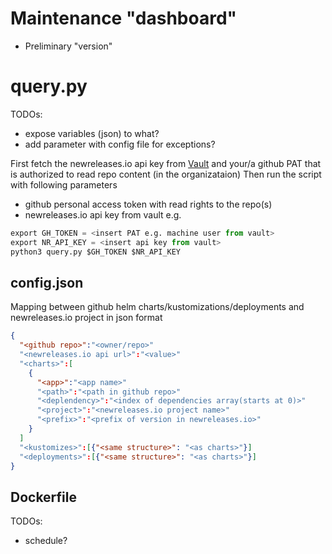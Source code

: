 # Maintenance "dashboard"

  - Preliminary "version"

# query.py

TODOs:
  - expose variables (json) to what?
  - add parameter with config file for exceptions?

First fetch the newreleases.io api key from [Vault](https://vault.demo.catena-x.net/ui/vault/secrets/devsecops/show/acme/machine-user)
and your/a github PAT that is authorized to read repo content (in the organizataion)
Then run the script with following parameters
  - github personal access token with read rights to the repo(s)
  - newreleases.io api key from vault
e.g.
```python
export GH_TOKEN = <insert PAT e.g. machine user from vault>
export NR_API_KEY = <insert api key from vault>
python3 query.py $GH_TOKEN $NR_API_KEY
```

## config.json

Mapping between github helm charts/kustomizations/deployments and newreleases.io project in json format

```json
{
  "<github repo>":"<owner/repo>"
  "<newreleases.io api url>":"<value>"
  "<charts>":[
    {
      "<app>":"<app name>"
      "<path>":"<path in github repo>"
      "<deplendency>":"<index of dependencies array(starts at 0)>"
      "<project>":"<newreleases.io project name>"
      "<prefix>":"<prefix of version in newreleases.io>"
    }
  ]
  "<kustomizes>":[{"<same structure>": "<as charts>"}]
  "<deployments>":[{"<same structure>": "<as charts>"}]
}
```

## Dockerfile

TODOs:
  - schedule?
